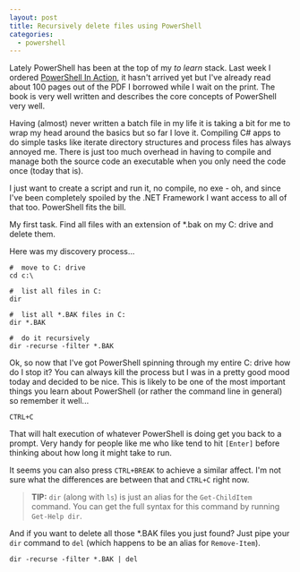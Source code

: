 ```yaml
---
layout: post
title: Recursively delete files using PowerShell
categories:
  - powershell
---
```

Lately PowerShell has been at the top of my *to learn* stack.
Last week I ordered [PowerShell In Action](http://www.amazon.com/Windows-PowerShell-Action-Bruce-Payette/dp/1932394907/ref=pd_bbs_sr_1/102-7531966-1417704?ie=UTF8&amp;s=books&amp;qid=1177382702&amp;sr=8-1),
it hasn't arrived yet but I've already read about 100 pages out of the PDF I borrowed while I wait on the print.
The book is very well written and describes the core concepts of PowerShell very well.

Having (almost) never written a batch file in my life it is taking a bit for me to wrap my head
around the basics but so far I love it. Compiling C# apps to do simple tasks like iterate
directory structures and process files has always annoyed me. There is just too much
overhead in having to compile and manage both the source code an executable when you
only need the code once (today that is).

I just want to create a script and run it, no compile, no exe - oh,
and since I've been completely spoiled by the .NET Framework I want access
to all of that too. PowerShell fits the bill.

My first task. Find all files with an extension of *.bak on my C: drive and delete them.

Here was my discovery process...

    #  move to C: drive
    cd c:\

    #  list all files in C:
    dir

    #  list all *.BAK files in C:
    dir *.BAK

    #  do it recursively
    dir -recurse -filter *.BAK

Ok, so now that I've got PowerShell spinning through my entire C: drive
how do I stop it? You can always kill the process but I was in a pretty good
mood today and decided to be nice. This is likely to be one of the most important
things you learn about PowerShell (or rather the command line in general) so remember it well...

    CTRL+C
    
That will halt execution of whatever PowerShell is doing get you back to a prompt.
Very handy for people like me who like tend to hit `[Enter]` before thinking about
how long it might take to run.

It seems you can also press `CTRL+BREAK` to achieve a similar affect.
I'm not sure what the differences are between that and `CTRL+C` right now.

> **TIP:** `dir` (along with `ls`) is just an alias for the `Get-ChildItem` command.
> You can get the full syntax for this command by running `Get-Help dir`.

And if you want to delete all those *.BAK files you just found?
Just pipe your `dir` command to `del` (which happens to be an alias for `Remove-Item`).

    dir -recurse -filter *.BAK | del